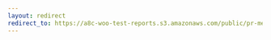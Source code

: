 ```yaml
---
layout: redirect
redirect_to: https://a8c-woo-test-reports.s3.amazonaws.com/public/pr-merge/39961/e2e/index.html
---
```

